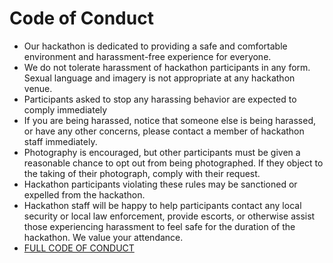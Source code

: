 # Code of Conduct

* Our hackathon is dedicated to providing a safe and comfortable environment and harassment-free experience for everyone.
* We do not tolerate harassment of hackathon participants in any form. Sexual language and imagery is not appropriate at any hackathon venue.
* Participants asked to stop any harassing behavior are expected to comply immediately
* If you are being harassed, notice that someone else is being harassed, or have any other concerns, please contact a member of hackathon staff immediately.
* Photography is encouraged, but other participants must be given a reasonable chance to opt out from being photographed. If they object to the taking of their photograph, comply with their request.
* Hackathon participants violating these rules may be sanctioned or expelled from the hackathon.
* Hackathon staff will be happy to help participants contact any local security or local law enforcement, provide escorts, or otherwise assist those experiencing harassment to feel safe for the duration of the hackathon. We value your attendance.
* [FULL CODE OF CONDUCT](https://docs.google.com/document/d/18Hj7rQuBCWDt4LkRK5gLEMwjILRxNzT9WxoDhjR3XeE/edit)

